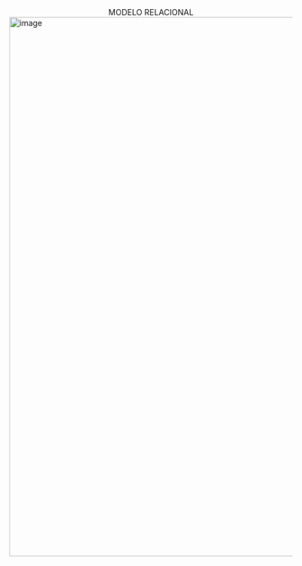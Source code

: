 <center>MODELO RELACIONAL</center>
<img width="607" height="959" alt="image" src="https://github.com/user-attachments/assets/e437cdc8-5172-4075-8abb-40a20c42fcd8" />
